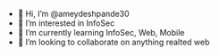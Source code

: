 - 👋 Hi, I’m @ameydeshpande30
- 👀 I’m interested in InfoSec
- 🌱 I’m currently learning InfoSec, Web, Mobile
- 💞️ I’m looking to collaborate on anything realted web


<!---
- 📫 How to reach me ...
ameydeshpande30/ameydeshpande30 is a ✨ special ✨ repository because its `README.md` (this file) appears on your GitHub profile.
You can click the Preview link to take a look at your changes.
--->
